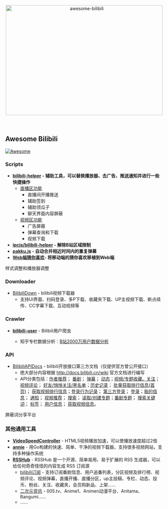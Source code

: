 <div align="center">
	<img width="500" height="350" src="media/logo.svg" alt="awesome-bilibili">
	<br>
	<br>
	<br>
</div>


## Awesome Bilibili

[![Awesome](https://awesome.re/badge-flat.svg)](https://awesome.re)

### Scripts

- **[bilibili-helper](https://github.com/bilibili-helper/bilibili-helper) - 辅助工具，可以替换播放器、去广告、推送通知并进行一些快捷操作**
    - [直播区功能](https://github.com/bilibili-helper/bilibili-helper/wiki/为直播区提供了什么功能？)
        - 直播间开播推送
        - 辅助签到
        - 辅助领瓜子
        - 聊天界面内容屏蔽
    - [视频区功能](https://github.com/bilibili-helper/bilibili-helper/wiki/在视频区可以做些什么？)
        - 广告屏蔽
        - 弹幕查询和下载
        - 视频下载
- **[ipcjs/bilibili-helper](https://github.com/ipcjs/bilibili-helper) - 解除B站区域限制**
- **[pakku.js](https://github.com/xmcp/pakku.js) - 自动合并相近时间内的重复弹幕**
- **[Web端猜你喜欢](https://github.com/chitosai/bili-guessYouLike)- 将移动端的猜你喜欢移植到Web端**



样式调整和播放器调整



### Downloader

- [BilibiliDown](https://github.com/nICEnnnnnnnLee/BilibiliDown) - bilibili视频下载器
  - 支持UI界面、扫码登录、多P下载、收藏夹下载、UP主视频下载、断点续传、CC字幕下载、互动视频等



### Crawler

* **[bilibili-user](https://github.com/airingursb/bilibili-user)** - Bilibili用户爬虫

  * 知乎专栏数据分析：[B站2000万用户数据分析](https://zhuanlan.zhihu.com/p/24434456)


### API

- [BilibiliAPIDocs](https://github.com/fython/BilibiliAPIDocs) - bilibili开放接口第三方文档（仅提供官方曾公开接口）
  - 绝大部分内容根据 <http://docs.bilibili.cn/wiki> 官方文档进行编写
  - API分类包括：[作者推荐](https://github.com/fython/BilibiliAPIDocs/blob/master/API.author_recommend.md)； [番剧](https://github.com/fython/BilibiliAPIDocs/blob/master/API.bangumi.md)； [弹幕](https://github.com/fython/BilibiliAPIDocs/blob/master/API.comment.md)； [动态](https://github.com/fython/BilibiliAPIDocs/blob/master/API.dynamic.md)；[视频/专题收藏、关注](https://github.com/fython/BilibiliAPIDocs/blob/master/API.favourite.md)； [视频评论](https://github.com/fython/BilibiliAPIDocs/blob/master/API.feedback.md)； [好友/悄悄关注/黑名单](https://github.com/fython/BilibiliAPIDocs/blob/master/API.friend.md)；[历史记录](https://github.com/fython/BilibiliAPIDocs/blob/master/API.history.md)； [批量获取排行信息(首页)](https://github.com/fython/BilibiliAPIDocs/blob/master/API.index.md)； [获取视频排行信息](https://github.com/fython/BilibiliAPIDocs/blob/master/API.list.md)；[登录行为记录](https://github.com/fython/BilibiliAPIDocs/blob/master/API.log.md)； [第三方登录](https://github.com/fython/BilibiliAPIDocs/blob/master/API.login.3rd.md)； [登录](https://github.com/fython/BilibiliAPIDocs/blob/master/API.login.md)；[我的信息](https://github.com/fython/BilibiliAPIDocs/blob/master/API.myinfo.md)； [通知](https://github.com/fython/BilibiliAPIDocs/blob/master/API.notify.md)； [视频推荐](https://github.com/fython/BilibiliAPIDocs/blob/master/API.recommend.md)； [搜索](https://github.com/fython/BilibiliAPIDocs/blob/master/API.search.md)； [读取/创建专题](https://github.com/fython/BilibiliAPIDocs/blob/master/API.sp.md)；[番剧专题](https://github.com/fython/BilibiliAPIDocs/blob/master/API.spview.md)； [搜索关键词](https://github.com/fython/BilibiliAPIDocs/blob/master/API.suggest.md)； [标签](https://github.com/fython/BilibiliAPIDocs/blob/master/API.tags.md)； [用户信息](https://github.com/fython/BilibiliAPIDocs/blob/master/API.userinfo.md)； [获取视频信息](https://github.com/fython/BilibiliAPIDocs/blob/master/API.view.md)。



屏蔽词分享平台



### 其他通用工具

* **[VideoSpeedController](https://github.com/igrigorik/videospeed)** - HTML5视频播放加速，可以使播放速度超过2倍
* **[annie](https://github.com/iawia002/annie)** - 用Go构建的快速、简单、干净的视频下载器，支持很多视频网站，支持多种操作系统
* **[RSSHub](https://github.com/DIYgod/RSSHub)** - RSSHub 是一个开源、简单易用、易于扩展的 RSS 生成器，可以给任何奇奇怪怪的内容生成 RSS 订阅源
  * [bilibili订阅](https://docs.rsshub.app/social-media.html#bilibili) - 支持订阅番剧信息、用户追番列表，分区视频及排行榜、视频评论、视频弹幕，直播开播、直播分区，up主投稿、专栏、动态、投币、粉丝、关注、收藏夹，会员购新品、上架……
  * [二次元资讯](https://docs.rsshub.app/anime.html#_005-tv) - 005.tv、Anime1、Animen动漫平台、Anitama、Bangumi……
  * ……